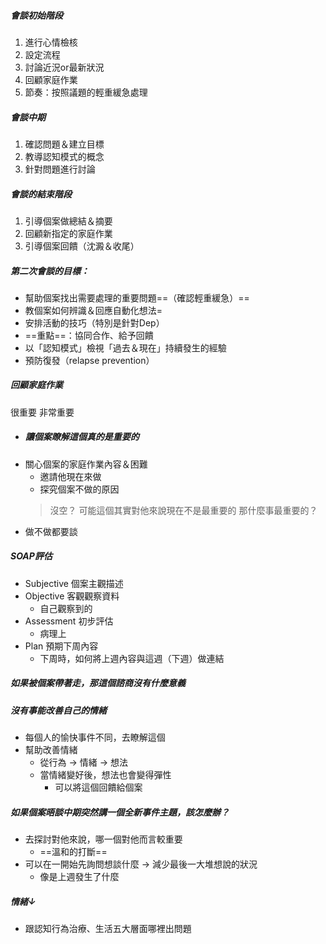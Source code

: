 ##### 會談初始階段
1. 進行心情檢核
2. 設定流程
3. 討論近況or最新狀況
4. 回顧家庭作業
5. 節奏：按照議題的輕重緩急處理

##### 會談中期
1. 確認問題＆建立目標
2. 教導認知模式的概念
3. 針對問題進行討論
##### 會談的結束階段
1. 引導個案做總結＆摘要
2. 回顧新指定的家庭作業
3. 引導個案回饋（沈澱＆收尾）

##### 第二次會談的目標：
- 幫助個案找出需要處理的重要問題==（確認輕重緩急）==
- 教個案如何辨識＆回應自動化想法=
- 安排活動的技巧（特別是針對Dep）
- ==重點==：協同合作、給予回饋
- 以「認知模式」檢視「過去＆現在」持續發生的經驗
- 預防復發（relapse prevention）



##### 回顧家庭作業
很重要 非常重要
- ##### 讓個案瞭解這個真的是重要的
- 關心個案的家庭作業內容＆困難
	- 邀請他現在來做
	- 探究個案不做的原因
	> 沒空？
	> 可能這個其實對他來說現在不是最重要的
	> 那什麼事最重要的？
- 做不做都要談

##### SOAP評估
- Subjective 個案主觀描述
- Objective 客觀觀察資料
	- 自己觀察到的
- Assessment 初步評估
	- 病理上
- Plan 預期下周內容
	- 下周時，如何將上週內容與這週（下週）做連結

##### 如果被個案帶著走，那這個諮商沒有什麼意義
##### 沒有事能改善自己的情緒
- 每個人的愉快事件不同，去瞭解這個
- 幫助改善情緒
	- 從行為 -> 情緒 -> 想法
	- 當情緒變好後，想法也會變得彈性
		- 可以將這個回饋給個案

##### 如果個案晤談中期突然講一個全新事件主題，該怎麼辦？
- 去探討對他來說，哪一個對他而言較重要
	- ==溫和的打斷==
- 可以在一開始先詢問想談什麼 -> 減少最後一大堆想說的狀況
	-  像是上週發生了什麼
#####  情緒↓
- 跟認知行為治療、生活五大層面哪裡出問題